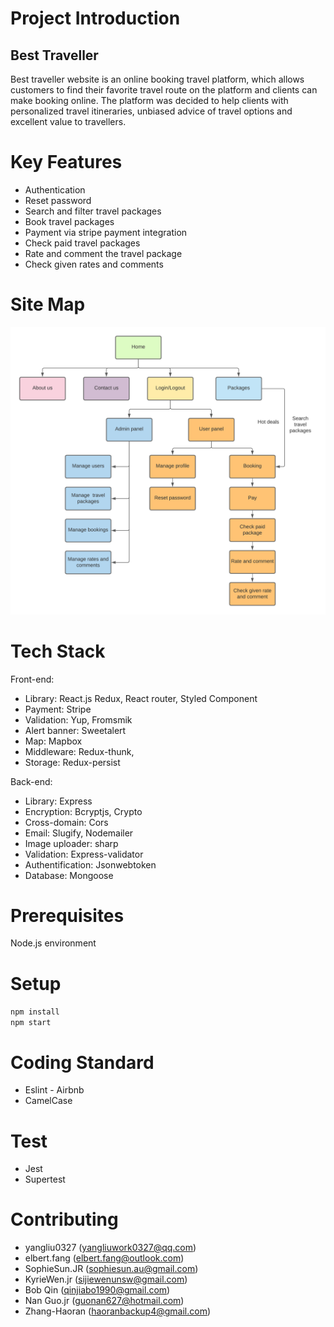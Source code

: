 # Project Introduction

## Best Traveller

Best traveller website is an online booking travel platform, which allows customers to find their favorite travel route on the platform and clients can make booking online. The platform was decided to help clients with personalized travel itineraries, unbiased advice of travel options and excellent value to travellers.

# Key Features

- Authentication
- Reset password
- Search and filter travel packages
- Book travel packages
- Payment via stripe payment integration
- Check paid travel packages
- Rate and comment the travel package
- Check given rates and comments

# Site Map

![Site Map](./public/img/readme/sitemap.png)

# Tech Stack

Front-end:

- Library: React.js Redux, React router, Styled Component
- Payment: Stripe
- Validation: Yup, Fromsmik
- Alert banner: Sweetalert
- Map: Mapbox
- Middleware: Redux-thunk,
- Storage: Redux-persist

Back-end:

- Library: Express
- Encryption: Bcryptjs, Crypto
- Cross-domain: Cors
- Email: Slugify, Nodemailer
- Image uploader: sharp
- Validation: Express-validator
- Authentification: Jsonwebtoken
- Database: Mongoose

# Prerequisites

Node.js environment

# Setup

`npm install` </br>
`npm start` </br>

# Coding Standard

- Eslint - Airbnb
- CamelCase

# Test

- Jest
- Supertest

# Contributing

- yangliu0327 (yangliuwork0327@qq.com)
- elbert.fang (elbert.fang@outlook.com)
- SophieSun.JR (sophiesun.au@gmail.com)
- KyrieWen.jr (sijiewenunsw@gmail.com)
- Bob Qin (qinjiabo1990@gmail.com)
- Nan Guo.jr (guonan627@hotmail.com)
- Zhang-Haoran (haoranbackup4@gmail.com)
